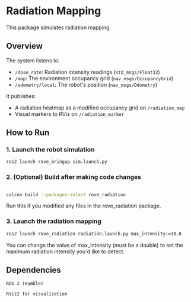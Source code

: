 # Radiation Mapping

This package simulates radiation mapping.

## Overview

The system listens to:
- `/dose_rate`: Radiation intensity readings (`std_msgs/Float32`)
- `/map`: The environment occupancy grid (`nav_msgs/OccupancyGrid`)
- `/odometry/local`: The robot's position (`nav_msgs/Odometry`)

It publishes:
- A radiation heatmap as a modified occupancy grid on `/radiation_map`
- Visual markers to RViz on `/radiation_marker`

## How to Run

### 1. Launch the robot simulation

```bash
ros2 launch rove_bringup sim.launch.py
```

### 2. (Optional) Build after making code changes
```bash

colcon build --packages-select rove_radiation
```

Run this if you modified any files in the rove_radiation package.

### 3. Launch the radiation mapping

```bash
ros2 launch rove_radiation radiation.launch.py max_intensity:=10.0
```

You can change the value of max_intensity (must be a double) to set the maximum radiation intensity you'd like to detect. 

## Dependencies

    ROS 2 (Humble)

    RViz2 for visualization

